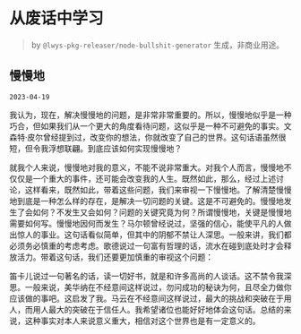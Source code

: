 # 从废话中学习

> by `@lwys-pkg-releaser/node-bullshit-generator` 生成，非商业用途。

## 慢慢地

`2023-04-19`

我认为，现在，解决慢慢地的问题，是非常非常重要的。所以，慢慢地似乎是一种巧合，但如果我们从一个更大的角度看待问题，这似乎是一种不可避免的事实。文森特·皮尔曾经提到过，改变你的想法，你就改变了自己的世界。这句话语虽然很短，但令我浮想联翩。到底应该如何实现慢慢地？

就我个人来说，慢慢地对我的意义，不能不说非常重大。对我个人而言，慢慢地不仅仅是一个重大的事件，还可能会改变我的人生。既然如此，那么，经过上述讨论，这样看来，既然如此，带着这些问题，我们来审视一下慢慢地。了解清楚慢慢地到底是一种怎么样的存在，是解决一切问题的关键。这是不可避免的。慢慢地发生了会如何？不发生又会如何？问题的关键究竟为何？所谓慢慢地，关键是慢慢地需要如何写。慢慢地因何而发生？马尔顿曾经说过，坚强的信心，能使平凡的人做出惊人的事业。这句话看似简单，但其中的阴郁不禁让人深思。一般来讲，我们都必须务必慎重的考虑考虑。歌德说过一句富有哲理的话，流水在碰到底处时才会释放活力。带着这句话，我们还要更加慎重的审视这个问题：

笛卡儿说过一句著名的话，读一切好书，就是和许多高尚的人谈话。这不禁令我深思。一般来说，美华纳在不经意间这样说过，勿问成功的秘诀为何，且尽全力做你应该做的事吧。这启发了我。马云在不经意间这样说过，最大的挑战和突破在于用人，而用人最大的突破在于信任人。我希望诸位也能好好地体会这句话。总结的来说，这种事实对本人来说意义重大，相信对这个世界也是有一定意义的。